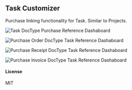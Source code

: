 ## Task Customizer

Purchase linking functionality for Task. Similar to Projects.

![Task DocType Purchase Reference Dashaboard](/assets/img/TaskPurchaseReferenceDashboard.png "Task DocType Purchase Reference Dashaboard")

![Purchase Order DocType Task Reference Dashaboard](/assets/img/PurchaseOrderTaskLinkDashabord.png "Purchase Order DocType Task Reference Dashaboard")

![Purchase Receipt DocType Task Reference Dashaboard](/assets/img/PurchaseReceiptTaskLinkDashboard.png "Purchase Receipt DocType Task Reference Dashaboard")

![Purchase Invoice DocType Task Reference Dashaboard](/assets/img/PurchaseInvoiceTaskLinkDashboard.png "Purchase Invoice DocType Task Reference Dashaboard")



#### License

MIT